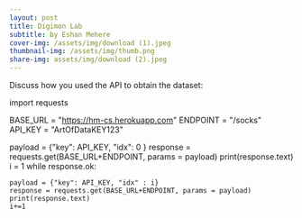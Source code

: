 ```yaml
---
layout: post
title: Digimon Lab
subtitle: by Eshan Mehere
cover-img: /assets/img/download (1).jpeg
thumbnail-img: /assets/img/thumb.png
share-img: assets/img/download (2).jpeg
---
```



Discuss how you used the API to obtain the dataset:

import requests


BASE_URL = "https://hm-cs.herokuapp.com"
ENDPOINT = "/socks"
API_KEY = "ArtOfDataKEY123"

payload = {"key": API_KEY, "idx": 0 }
response = requests.get(BASE_URL+ENDPOINT, params = payload)
print(response.text)
i = 1
while response.ok:

    payload = {"key": API_KEY, "idx" : i}
    response = requests.get(BASE_URL+ENDPOINT, params = payload)
    print(response.text)
    i+=1


